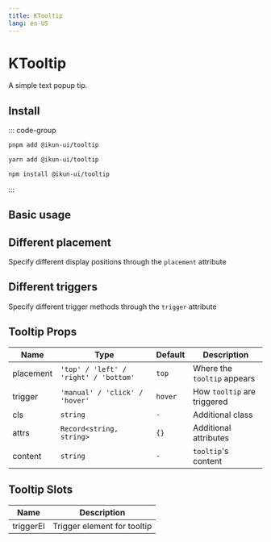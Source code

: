 ```yaml
---
title: KTooltip
lang: en-US
---
```


# KTooltip

A simple text popup tip.

## Install

::: code-group

```bash [pnpm]
pnpm add @ikun-ui/tooltip
```

```bash [yarn]
yarn add @ikun-ui/tooltip
```

```bash [npm]
npm install @ikun-ui/tooltip
```

:::

## Basic usage

<demo src="../../../../example/tooltip/basic.svelte" github="Tooltip"></demo>

## Different placement

Specify different display positions through the `placement` attribute

<demo src="../../../../example/tooltip/placement.svelte" github="Tooltip"></demo>

## Different triggers

Specify different trigger methods through the `trigger` attribute

<demo src="../../../../example/tooltip/trigger.svelte" github="Tooltip"></demo>

## Tooltip Props

| Name      | Type                                  | Default | Description                 |
| --------- | ------------------------------------- | ------- | --------------------------- |
| placement | `'top' / 'left' / 'right' / 'bottom'` | `top`   | Where the `tooltip` appears |
| trigger   | `'manual' / 'click' / 'hover'`        | `hover` | How `tooltip` are triggered |
| cls       | `string`                              | `-`     | Additional class            |
| attrs     | `Record<string, string>`              | `{}`    | Additional attributes       |
| content   | `string`                              | `-`     | `tooltip`'s content         |

## Tooltip Slots

| Name      | Description                 |
| --------- | --------------------------- |
| triggerEl | Trigger element for tooltip |
